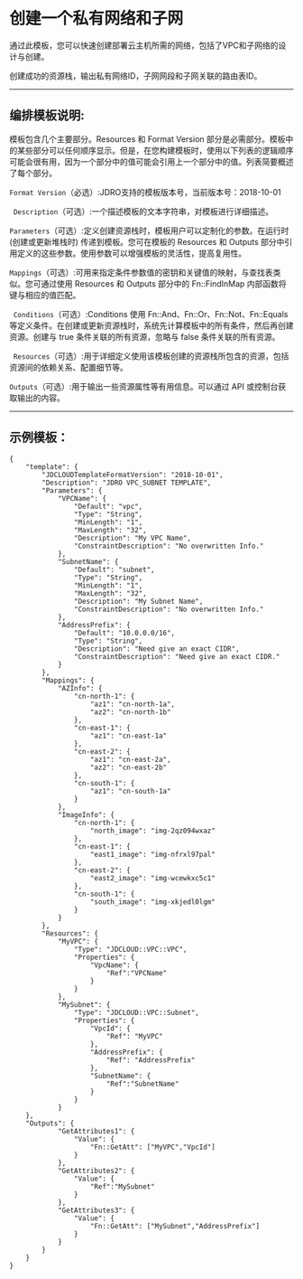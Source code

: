 # 创建一个私有网络和子网

通过此模板，您可以快速创建部署云主机所需的网络，包括了VPC和子网络的设计与创建。

创建成功的资源栈，输出私有网络ID，子网网段和子网关联的路由表ID。

----------
## 编排模板说明:

模板包含几个主要部分。Resources 和 Format Version 部分是必需部分。模板中的某些部分可以任何顺序显示。但是，在您构建模板时，使用以下列表的逻辑顺序可能会很有用，因为一个部分中的值可能会引用上一个部分中的值。列表简要概述了每个部分。

`Format Version`（必选）:JDRO支持的模板版本号，当前版本号：2018-10-01 

` Description`（可选）:一个描述模板的文本字符串，对模板进行详细描述。 

`Parameters`（可选）:定义创建资源栈时，模板用户可以定制化的参数。在运行时 (创建或更新堆栈时) 传递到模板。您可在模板的 Resources 和 Outputs 部分中引用定义的这些参数。使用参数可以增强模板的灵活性，提高复用性。 

`Mappings`（可选）:可用来指定条件参数值的密钥和关键值的映射，与查找表类似。您可通过使用 Resources 和 Outputs 部分中的 Fn::FindInMap 内部函数将键与相应的值匹配。 

` Conditions`（可选）:Conditions 使用 Fn::And、Fn::Or、Fn::Not、Fn::Equals 等定义条件。在创建或更新资源栈时，系统先计算模板中的所有条件，然后再创建资源。创建与 true 条件关联的所有资源，忽略与 false 条件关联的所有资源。 

` Resources`（可选）:用于详细定义使用该模板创建的资源栈所包含的资源，包括资源间的依赖关系、配置细节等。 

`Outputs`（可选）:用于输出一些资源属性等有用信息。可以通过 API 或控制台获取输出的内容。 


-----------
## 示例模板：
```  
{
	"template": {
		"JDCLOUDTemplateFormatVersion": "2018-10-01",
		"Description": "JDRO VPC_SUBNET TEMPLATE",
		"Parameters": {			
			"VPCName": {
				"Default": "vpc",
				"Type": "String",
				"MinLength": "1",
				"MaxLength": "32",
				"Description": "My VPC Name",
				"ConstraintDescription": "No overwritten Info."
			},
			"SubnetName": {
				"Default": "subnet",
				"Type": "String",
				"MinLength": "1",
				"MaxLength": "32",
				"Description": "My Subnet Name",
				"ConstraintDescription": "No overwritten Info."
			},		
			"AddressPrefix": {
				"Default": "10.0.0.0/16",
				"Type": "String",
				"Description": "Need give an exact CIDR",
				"ConstraintDescription": "Need give an exact CIDR."
			}			
		},
		"Mappings": {
			"AZInfo": {
				"cn-north-1": {
					"az1": "cn-north-1a",
					"az2": "cn-north-1b"
				},
				"cn-east-1": {
					"az1": "cn-east-1a"
				},
				"cn-east-2": {
					"az1": "cn-east-2a",
					"az2": "cn-east-2b"
				},
				"cn-south-1": {
					"az1": "cn-south-1a"
				}
			},
			"ImageInfo": {
				"cn-north-1": {
					"north_image": "img-2qz094wxaz"
				},
				"cn-east-1": {
					"east1_image": "img-nfrxl97pal"
				},
				"cn-east-2": {
					"east2_image": "img-wcewkxc5c1"
				},
				"cn-south-1": {
					"south_image": "img-xkjedl0lgm"
				}
			}
		},
		"Resources": {
			"MyVPC": {
				"Type": "JDCLOUD::VPC::VPC",
				"Properties": {
					"VpcName": {
						"Ref":"VPCName"
					}				
				}
			},
			"MySubnet": {
				"Type": "JDCLOUD::VPC::Subnet",
				"Properties": {
					"VpcId": {
						"Ref": "MyVPC"
					},	
					"AddressPrefix": {
						"Ref": "AddressPrefix"
					},					
					"SubnetName": {
						"Ref":"SubnetName"
					}
				}
			}		
	},
	"Outputs": {
			"GetAttributes1": {
				"Value": {
					"Fn::GetAtt": ["MyVPC","VpcId"]
				}
			},
			"GetAttributes2": {
				"Value": {
					"Ref":"MySubnet"
				}
			},
			"GetAttributes3": {
				"Value": {
					"Fn::GetAtt": ["MySubnet","AddressPrefix"]
				}
			}
		}
	}	
}
```
